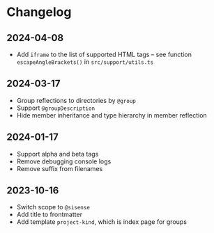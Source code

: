# Changelog

## 2024-04-08

- Add `iframe` to the list of supported HTML tags – see function `escapeAngleBrackets()` in `src/support/utils.ts`

## 2024-03-17

- Group reflections to directories by `@group`
- Support `@groupDescription`
- Hide member inheritance and type hierarchy in member reflection

## 2024-01-17

- Support alpha and beta tags
- Remove debugging console logs
- Remove suffix from filenames

## 2023-10-16

- Switch scope to `@sisense`
- Add title to frontmatter
- Add template `project-kind`, which is index page for groups

